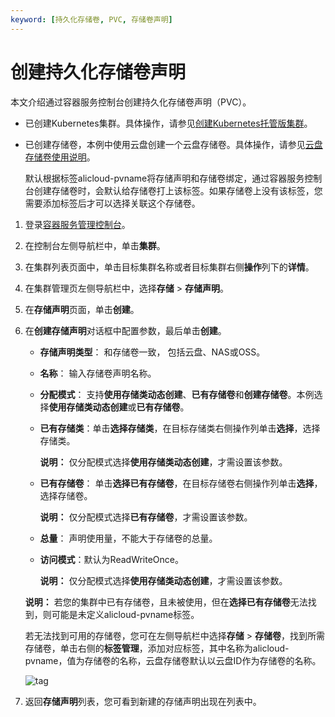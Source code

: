 ```yaml
---
keyword: [持久化存储卷, PVC, 存储卷声明]
---
```


# 创建持久化存储卷声明

本文介绍通过容器服务控制台创建持久化存储卷声明（PVC）。

-   已创建Kubernetes集群。具体操作，请参见[创建Kubernetes托管版集群](/cn.zh-CN/Kubernetes集群用户指南/集群/创建集群/创建Kubernetes托管版集群.md)。
-   已创建存储卷，本例中使用云盘创建一个云盘存储卷。具体操作，请参见[云盘存储卷使用说明](/cn.zh-CN/Kubernetes集群用户指南/存储-Flexvolume/云盘存储卷/云盘存储卷使用说明.md)。

    默认根据标签alicloud-pvname将存储声明和存储卷绑定，通过容器服务控制台创建存储卷时，会默认给存储卷打上该标签。如果存储卷上没有该标签，您需要添加标签后才可以选择关联这个存储卷。


1.  登录[容器服务管理控制台](https://cs.console.aliyun.com)。

2.  在控制台左侧导航栏中，单击**集群**。

3.  在集群列表页面中，单击目标集群名称或者目标集群右侧**操作**列下的**详情**。

4.  在集群管理页左侧导航栏中，选择**存储** \> **存储声明**。

5.  在**存储声明**页面，单击**创建**。

6.  在**创建存储声明**对话框中配置参数，最后单击**创建**。

    -   **存储声明类型**： 和存储卷一致， 包括云盘、NAS或OSS。
    -   **名称**： 输入存储卷声明名称。
    -   **分配模式**： 支持**使用存储类动态创建**、**已有存储卷**和**创建存储卷**。本例选择**使用存储类动态创建**或**已有存储卷**。
    -   **已有存储类**：单击**选择存储类**，在目标存储类右侧操作列单击**选择**，选择存储类。

        **说明：** 仅分配模式选择**使用存储类动态创建**，才需设置该参数。

    -   **已有存储卷**： 单击**选择已有存储卷**，在目标存储卷右侧操作列单击**选择**，选择存储卷。

        **说明：** 仅分配模式选择**已有存储卷**，才需设置该参数。

    -   **总量**： 声明使用量，不能大于存储卷的总量。
    -   **访问模式**：默认为ReadWriteOnce。

        **说明：** 仅分配模式选择**使用存储类动态创建**，才需设置该参数。

    **说明：** 若您的集群中已有存储卷，且未被使用，但在**选择已有存储卷**无法找到，则可能是未定义alicloud-pvname标签。

    若无法找到可用的存储卷，您可在左侧导航栏中选择**存储** \> **存储卷**，找到所需存储卷，单击右侧的**标签管理**，添加对应标签，其中名称为alicloud-pvname，值为存储卷的名称，云盘存储卷默认以云盘ID作为存储卷的名称。

    ![tag](https://static-aliyun-doc.oss-accelerate.aliyuncs.com/assets/img/zh-CN/8187866261/p10717.png)

7.  返回**存储声明**列表，您可看到新建的存储声明出现在列表中。


